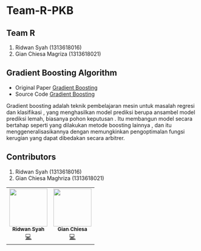 # Team-R-PKB

## Team R
1. Ridwan Syah            (1313618016)
2. Gian Chiesa Magriza    (1313618021)

## Gradient Boosting Algorithm

- Original Paper
[Gradient Boosting](friedman2002.pdf)
- Source Code
[Gradient Boosting](docs/Mock-Up)

Gradient boosting adalah teknik pembelajaran mesin untuk masalah regresi dan klasifikasi , yang menghasilkan model prediksi berupa ansambel model prediksi lemah, biasanya pohon keputusan . Itu membangun model secara bertahap seperti yang dilakukan metode boosting lainnya , dan itu menggeneralisasikannya dengan memungkinkan pengoptimalan fungsi kerugian yang dapat dibedakan secara arbitrer.

## Contributors
1. Ridwan Syah (1313618016)
2. Gian Chiesa Maghriza (1313618021)
<!-- ALL-CONTRIBUTORS-LIST:START - Do not remove or modify this section -->
<!-- prettier-ignore-start -->
<!-- markdownlint-disable -->
<table>
  <tr>
    <td align="center"><a href="https://github.com/ridwans99"><img src="https://avatars2.githubusercontent.com/u/56246049?s=400&u=5d338b50d0e543fdc59d06f089999c3c18098110&v=4" width="100px;" alt=""/><br /><sub><b>Ridwan Syah</b></sub></a><br /><a href="" title="Code">💻</a></td>
    <td align="center"><a href="https://github.com/gianchiesa"><img src="https://avatars3.githubusercontent.com/u/62921027?s=400&u=5d55942d3c6591078ee3c98016b4950db4d3f4eb&v=4" width="100px;" alt=""/><br /><sub><b>Gian Chiesa</b></sub></a><br /><a href="" title="Code">💻</a></td>
  </tr>
</table>

